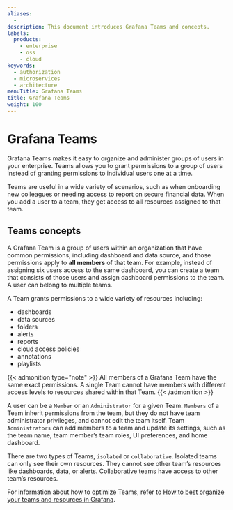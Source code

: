 ```yaml
---
aliases:
  - 
description: This document introduces Grafana Teams and concepts.
labels:
  products:
    - enterprise
    - oss
    - cloud
keywords:
  - authorization
  - microservices
  - architecture
menuTitle: Grafana Teams
title: Grafana Teams
weight: 100
---
```


# Grafana Teams

Grafana Teams makes it easy to organize and administer groups of users in your enterprise. Teams allows you to grant permissions to a group of users instead of granting permissions to individual users one at a time.

Teams are useful in a wide variety of scenarios, such as when onboarding new colleagues or needing access to report on secure financial data. When you add a user to a team, they get access to all resources assigned to that team.

## Teams concepts

A Grafana Team is a group of users within an organization that have common permissions, including dashboard and data source, and those permissions apply to **all members** of that team. For example, instead of assigning six users access to the same dashboard, you can create a team that consists of those users and assign dashboard permissions to the team. A user can belong to multiple teams.

A Team grants permissions to a wide variety of resources including:

- dashboards
- data sources
- folders
- alerts
- reports
- cloud access policies
- annotations
- playlists

{{< admonition type="note" >}}
All members of a Grafana Team have the same exact permissions. A single Team cannot have members with different access levels to resources shared within that Team.
{{< /admonition >}}

A user can be a `Member` or an `Administrator` for a given Team. `Members` of a Team inherit permissions from the team, but they do not have team administrator privileges, and cannot edit the team itself. Team `Administrators` can add members to a team and update its settings, such as the team name, team member’s team roles, UI preferences, and home dashboard.

There are two types of Teams, `isolated` or `collaborative`. Isolated teams can only see their own resources. They cannot see other team’s resources like dashboards, data, or alerts. Collaborative teams have access to other team’s resources.

For information about how to optimize Teams, refer to [How to best organize your teams and resources in Grafana](https://grafana.com/blog/2022/03/14/how-to-best-organize-your-teams-and-resources-in-grafana/).



